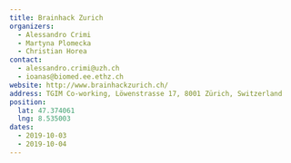 ```yaml
---
title: Brainhack Zurich 
organizers: 
  - Alessandro Crimi
  - Martyna Plomecka
  - Christian Horea
contact:
  - alessandro.crimi@uzh.ch
  - ioanas@biomed.ee.ethz.ch
website: http://www.brainhackzurich.ch/
address: TGIM Co-working, Löwenstrasse 17, 8001 Zürich, Switzerland
position:
  lat: 47.374061
  lng: 8.535003
dates:
  - 2019-10-03
  - 2019-10-04
---
```

